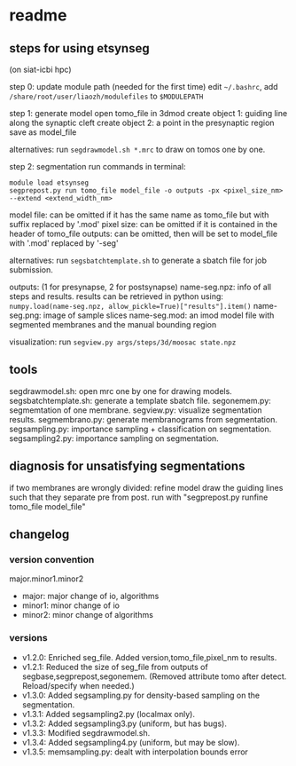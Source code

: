 # readme

## steps for using etsynseg

(on siat-icbi hpc)

step 0: update module path (needed for the first time)
edit `~/.bashrc`, add `/share/root/user/liaozh/modulefiles` to `$MODULEPATH`

step 1: generate model
open tomo_file in 3dmod
create object 1: guiding line along the synaptic cleft
create object 2: a point in the presynaptic region
save as model_file

alternatives: run `segdrawmodel.sh *.mrc` to draw on tomos one by one.

step 2: segmentation
run commands in terminal:
```
module load etsynseg
segprepost.py run tomo_file model_file -o outputs -px <pixel_size_nm> --extend <extend_width_nm>
```
model file: can be omitted if it has the same name as tomo_file but with suffix replaced by '.mod'
pixel size: can be omitted if it is contained in the header of tomo_file
outputs: can be omitted, then will be set to model_file with '.mod' replaced by '-seg'

alternatives: run `segsbatchtemplate.sh` to generate a sbatch file for job submission.

outputs: (1 for presynapse, 2 for postsynapse)
name-seg.npz: info of all steps and results.
    results can be retrieved in python using: `numpy.load(name-seg.npz, allow_pickle=True)["results"].item()`
name-seg.png: image of sample slices
name-seg.mod: an imod model file with segmented membranes and the manual bounding region

visualization:
run `segview.py args/steps/3d/moosac state.npz`

## tools

segdrawmodel.sh: open mrc one by one for drawing models.
segsbatchtemplate.sh: generate a template sbatch file.
segonemem.py: segmemtation of one membrane.
segview.py: visualize segmentation results.
segmembrano.py: generate membranograms from segmentation.
segsampling.py: importance sampling + classification on segmentation.
segsampling2.py: importance sampling on segmentation.

## diagnosis for unsatisfying segmentations

if two membranes are wrongly divided: refine model
draw the guiding lines such that they separate pre from post.
run with "segprepost.py runfine tomo_file model_file"

## changelog

### version convention

major.minor1.minor2

- major: major change of io, algorithms
- minor1: minor change of io
- minor2: minor change of algorithms

### versions

- v1.2.0: Enriched seg_file. Added version,tomo_file,pixel_nm to results.
- v1.2.1: Reduced the size of seg_file from outputs of segbase,segprepost,segonemem. (Removed attribute tomo after detect. Reload/specify when needed.)
- v1.3.0: Added segsampling.py for density-based sampling on the segmentation.
- v1.3.1: Added segsampling2.py (localmax only).
- v1.3.2: Added segsampling3.py (uniform, but has bugs).
- v1.3.3: Modified segdrawmodel.sh.
- v1.3.4: Added segsampling4.py (uniform, but may be slow).
- v1.3.5: memsampling.py: dealt with interpolation bounds error 

